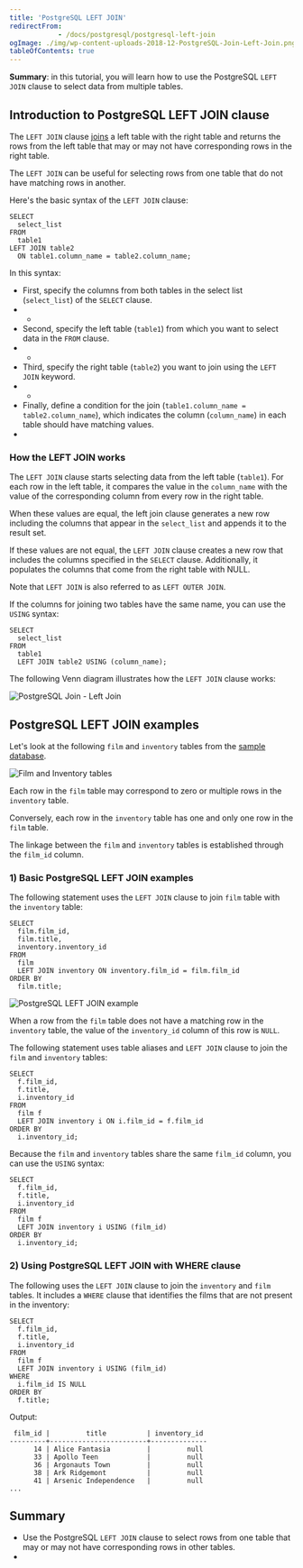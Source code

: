```yaml
---
title: 'PostgreSQL LEFT JOIN'
redirectFrom: 
            - /docs/postgresql/postgresql-left-join
ogImage: ./img/wp-content-uploads-2018-12-PostgreSQL-Join-Left-Join.png
tableOfContents: true
---
```


**Summary**: in this tutorial, you will learn how to use the PostgreSQL `LEFT JOIN` clause to select data from multiple tables.



## Introduction to PostgreSQL LEFT JOIN clause



The `LEFT JOIN` clause [joins](/docs/postgresql/postgresql-joins) a left table with the right table and returns the rows from the left table that may or may not have corresponding rows in the right table.



The `LEFT JOIN` can be useful for selecting rows from one table that do not have matching rows in another.



Here's the basic syntax of the `LEFT JOIN` clause:



```
SELECT
  select_list
FROM
  table1
LEFT JOIN table2
  ON table1.column_name = table2.column_name;
```



In this syntax:



- First, specify the columns from both tables in the select list (`select_list`) of the `SELECT` clause.
- -
- Second, specify the left table (`table1`) from which you want to select data in the `FROM` clause.
- -
- Third, specify the right table (`table2`) you want to join using the `LEFT JOIN` keyword.
- -
- Finally, define a condition for the join (`table1.column_name = table2.column_name`), which indicates the column (`column_name`) in each table should have matching values.
- 


### How the LEFT JOIN works



The `LEFT JOIN` clause starts selecting data from the left table (`table1`). For each row in the left table, it compares the value in the `column_name` with the value of the corresponding column from every row in the right table.



When these values are equal, the left join clause generates a new row including the columns that appear in the `select_list` and appends it to the result set.



If these values are not equal, the `LEFT JOIN` clause creates a new row that includes the columns specified in the `SELECT` clause. Additionally, it populates the columns that come from the right table with NULL.



Note that `LEFT JOIN` is also referred to as `LEFT OUTER JOIN`.



If the columns for joining two tables have the same name, you can use the `USING` syntax:



```
SELECT
  select_list
FROM
  table1
  LEFT JOIN table2 USING (column_name);
```



The following Venn diagram illustrates how the `LEFT JOIN` clause works:



![PostgreSQL Join - Left Join](./img/wp-content-uploads-2018-12-PostgreSQL-Join-Left-Join.png)



## PostgreSQL LEFT JOIN examples



Let's look at the following `film` and `inventory` tables from the [sample database](https://www.postgresqltutorial.com/postgresql-getting-started/postgresql-sample-database/).



![Film and Inventory tables](./img/wp-content-uploads-2013-05-film-and-inventory-tables.png)



Each row in the `film` table may correspond to zero or multiple rows in the `inventory` table.



Conversely, each row in the `inventory` table has one and only one row in the `film` table.



The linkage between the `film` and `inventory` tables is established through the `film_id` column.



### 1) Basic PostgreSQL LEFT JOIN examples



The following statement uses the `LEFT JOIN` clause to join `film` table with the `inventory` table:



```
SELECT
  film.film_id,
  film.title,
  inventory.inventory_id
FROM
  film
  LEFT JOIN inventory ON inventory.film_id = film.film_id
ORDER BY
  film.title;
```



![PostgreSQL LEFT JOIN example](./img/wp-content-uploads-2020-07-PostgreSQL-LEFT-JOIN-join-two-tables-example.png)



When a row from the `film` table does not have a matching row in the `inventory` table, the value of the `inventory_id` column of this row is `NULL`.



The following statement uses table aliases and `LEFT JOIN` clause to join the `film` and `inventory` tables:



```
SELECT
  f.film_id,
  f.title,
  i.inventory_id
FROM
  film f
  LEFT JOIN inventory i ON i.film_id = f.film_id
ORDER BY
  i.inventory_id;
```



Because the `film` and `inventory` tables share the same `film_id` column, you can use the `USING` syntax:



```
SELECT
  f.film_id,
  f.title,
  i.inventory_id
FROM
  film f
  LEFT JOIN inventory i USING (film_id)
ORDER BY
  i.inventory_id;
```



### 2) Using PostgreSQL LEFT JOIN with WHERE clause



The following uses the `LEFT JOIN` clause to join the `inventory` and `film` tables. It includes a `WHERE` clause that identifies the films that are not present in the inventory:



```
SELECT
  f.film_id,
  f.title,
  i.inventory_id
FROM
  film f
  LEFT JOIN inventory i USING (film_id)
WHERE
  i.film_id IS NULL
ORDER BY
  f.title;
```



Output:



```
 film_id |         title          | inventory_id
---------+------------------------+--------------
      14 | Alice Fantasia         |         null
      33 | Apollo Teen            |         null
      36 | Argonauts Town         |         null
      38 | Ark Ridgemont          |         null
      41 | Arsenic Independence   |         null
...
```



## Summary



- Use the PostgreSQL `LEFT JOIN` clause to select rows from one table that may or may not have corresponding rows in other tables.
- 
